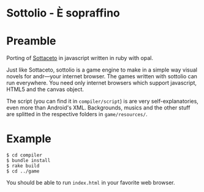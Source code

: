 Sottolio - È sopraffino
========================

Preamble
========

Porting of [Sottaceto](https://github.com/RoxasShadow/Sottaceto) in javascript written in ruby with opal.

Just like Sottaceto, sottolio is a game engine to make in a simple way visual novels for andr—your internet browser. The games written with sottolio can run everywhere. You need only internet browsers which support javascript, HTML5 and the canvas object.

The script (you can find it in `compiler/script`) is are very self-explanatories, even more than Android's XML.
Backgrounds, musics and the other stuff are splitted in the respective folders in `game/resources/`.

Example
========

```
$ cd compiler
$ bundle install
$ rake build
$ cd ../game
```

You should be able to run `index.html` in your favorite web browser.